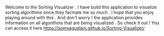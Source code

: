 Welcome to the Sorting Visualizer . I have build this application to visualize sorting algorithms since they facinate me so much .
I hope that you enjoy playing around with this .
And don't worry ! the application provides information on all algorithms that are being visualized . So check it out !
You can access it here https://somyaguglani.github.io/Sorting-Visualizer/

